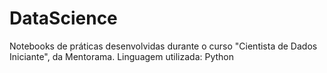 # DataScience
Notebooks de práticas desenvolvidas durante o curso "Cientista de Dados Iniciante", da Mentorama.
Linguagem utilizada: Python

